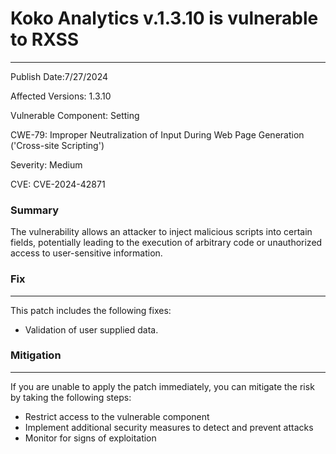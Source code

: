 # Koko Analytics v.1.3.10 is vulnerable to RXSS

-------------------

Publish Date:7/27/2024

Affected Versions: 1.3.10

Vulnerable Component: Setting 

CWE-79: Improper Neutralization of Input During Web Page Generation ('Cross-site Scripting')

Severity: Medium

CVE: CVE-2024-42871


### Summary

The vulnerability allows an attacker to inject malicious scripts into certain fields, potentially leading to the execution of arbitrary code or unauthorized access to user-sensitive information.


### Fix
----

This patch includes the following fixes:

* Validation of user supplied data.

### Mitigation
-------------

If you are unable to apply the patch immediately, you can mitigate the risk by taking the following steps:

* Restrict access to the vulnerable component
* Implement additional security measures to detect and prevent attacks
* Monitor for signs of exploitation


